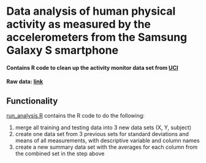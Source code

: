 # Data analysis of human physical activity as measured by the accelerometers from the Samsung Galaxy S smartphone

#### Contains R code to clean up the activity monitor data set from [UCI](http://archive.ics.uci.edu/ml/datasets/Human+Activity+Recognition+Using+Smartphones)

#### Raw data: [link](https://d396qusza40orc.cloudfront.net/getdata%2Fprojectfiles%2FUCI%20HAR%20Dataset.zip)

## Functionality
[run_analysis.R](https://github.com/cdsmax/getting_and_cleaning_data2/blob/master/run_analysis.R) contains the R code to do the following:  
1. merge all training and testing data into 3 new data sets (X, Y, subject)  
2. create one data set from 3 previous sets for standard deviations and means of all measurements, with descriptive variable and column names  
3. create a new summary data set with the averages for each column from the combined set in the step above  
